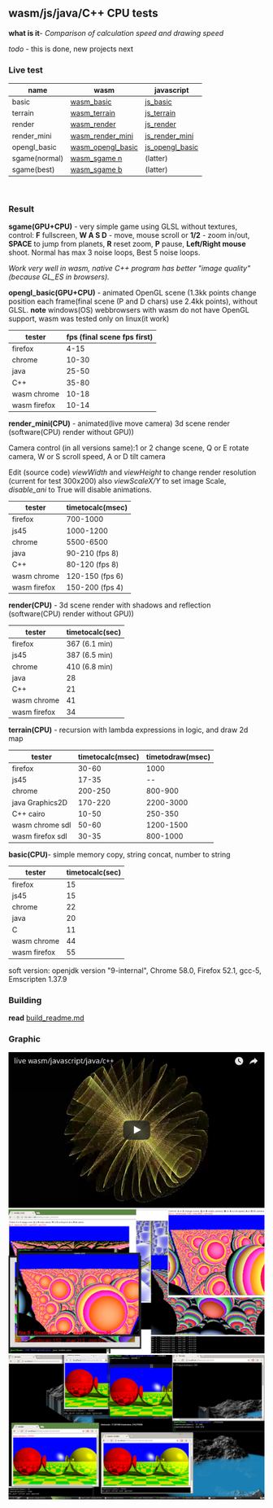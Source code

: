 wasm/js/java/C++ CPU tests
-

**what is it**- *Comparison of calculation speed and drawing speed*

*todo* - this is done, new projects next

### Live test

name     | wasm | javascript
-------- | ----------- | ---
basic |   [wasm_basic](https://danilw.github.io/cputests/wasm/basic/basic.html)      | [js_basic](https://danilw.github.io/cputests/js/basic.html)
terrain   | [wasm_terrain](https://danilw.github.io/cputests/wasm/terrain/terrain.html)        | [js_terrain](https://danilw.github.io/cputests/js/terrain.html)
render     | [wasm_render](https://danilw.github.io/cputests/wasm/render/html/render.html)      |  [js_render](https://danilw.github.io/cputests/js/render/render.html)    
 render_mini  |     [wasm_render_mini](https://danilw.github.io/cputests/wasm/render_mini/render_mini.html)      |  [js_render_mini](https://danilw.github.io/cputests/js/render_mini.html)
  opengl_basic  |     [wasm_opengl_basic](https://danilw.github.io/cputests/wasm/opengl_basic/opengl_basic.html)      |  [js_opengl_basic](https://danilw.github.io/cputests/js/opengl_basic.html)
sgame(normal) |  [wasm_sgame n](https://danilw.github.io/cputests/wasm/sgame/normal/sgame.html)   | (latter)
sgame(best) |  [wasm_sgame b](https://danilw.github.io/cputests/wasm/sgame/best/sgame.html)  | (latter)
 

### Result

**sgame(GPU+CPU)** - very simple game using GLSL without textures, control: **F** fullscreen, **W A S D** - move, mouse scroll or **1/2** - zoom in/out, **SPACE** to jump from planets, **R** reset zoom, **P** pause, **Left/Right mouse** shoot.  Normal has max 3 noise loops, Best 5 noise loops.

*Work very well in wasm, native C++ program has better "image quality"(because GL_ES in browsers).*

**opengl_basic(GPU+CPU)** - animated OpenGL scene (1.3kk points change position each frame(final scene (P and D chars) use 2.4kk points), without GLSL. **note** windows(OS) webbrowsers with wasm do not have OpenGL support, wasm was tested only on linux(it work)

tester     | fps (final scene fps first)
-------- | ----------- 
firefox |  4-15
chrome     |   10-30
 java    |    25-50
 C++    |    35-80   
wasm  chrome    |   10-18 
wasm  firefox    |   10-14


**render_mini(CPU)** - animated(live move camera) 3d scene render (software(CPU) render without GPU))

Camera control (in all versions same):1 or 2 change scene, Q or E rotate camera, W or S scroll speed, A or D tilt camera

Edit (source code) *viewWidth* and *viewHeight* to change render resolution (current for test 300x200) also *viewScaleX/Y* to set image Scale, *disable_ani* to True will disable animations.

tester     | timetocalc(msec) 
-------- | ----------- 
firefox |  700-1000
js45   |  1000-1200
chrome     |  5500-6500
 java    |    90-210 (fps 8)
 C++    |    80-120 (fps 8)
wasm  chrome    |   120-150 (fps 6)
wasm  firefox    |   150-200 (fps 4)


**render(CPU)** - 3d scene render with shadows and reflection (software(CPU) render without GPU))

tester     | timetocalc(sec) 
-------- | ----------- 
firefox |  367 (6.1 min)
js45   |   387 (6.5 min)
chrome     |   410 (6.8 min)
 java    |    28
 C++    |    21   
wasm  chrome    |   41 
wasm  firefox    |   34


**terrain(CPU)** - recursion with lambda expressions in logic, and draw 2d map

tester     | timetocalc(msec) | timetodraw(msec)
-------- | ----------- | ---
firefox |   30-60      | 1000
js45   | 17-35         | --
chrome     |   200-250       | 800-900
 java  Graphics2D  |    170-220      | 2200-3000 
 C++  cairo  |    10-50      | 250-350 
wasm  chrome  sdl  |   50-60       | 1200-1500 
wasm  firefox  sdl  |  30-35       | 800-1000 


**basic(CPU)**- simple memory copy, string concat, number to string

tester     | timetocalc(sec) 
-------- | ----------- 
firefox |  15
js45   | 15  
chrome     |   22
 java    |    20
 C    |    11   
wasm  chrome    |   44 
wasm  firefox    |   55

soft version: 
openjdk version "9-internal", 
Chrome 58.0, 
Firefox 52.1, 
gcc-5, 
Emscripten 1.37.9


### Building
**read**  [build_readme.md](build_readme.md)

### Graphic

[![opengl_basic](testoglyt.png)](http://www.youtube.com/watch?v=405yudjksDA)
![testmini](testmini.jpg)
![test](test.png)
